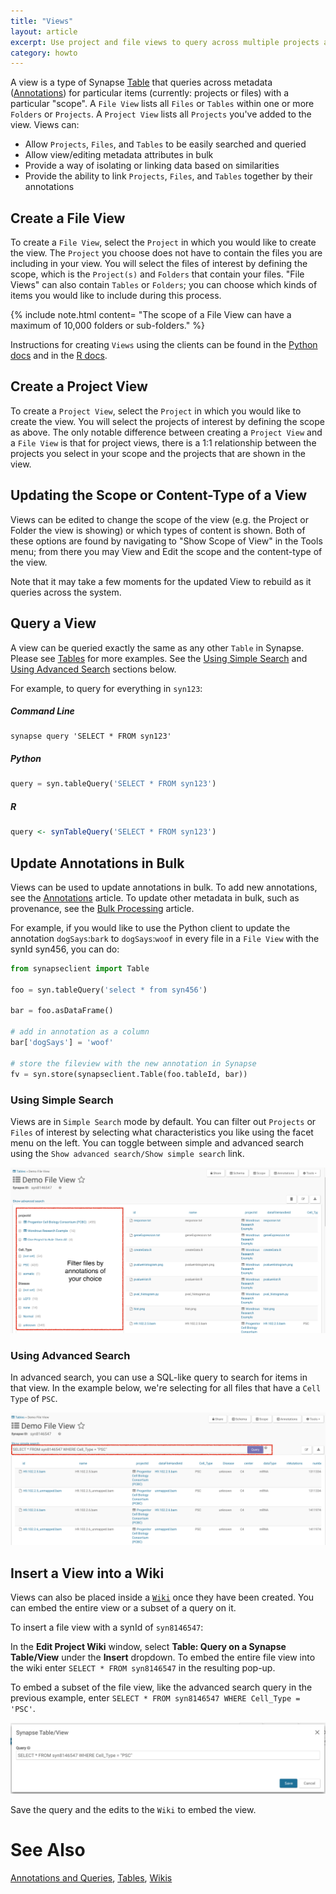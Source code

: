 ```yaml
---
title: "Views"
layout: article
excerpt: Use project and file views to query across multiple projects and folders.
category: howto
---
```


A view is a type of Synapse [Table](tables.md) that queries across metadata ([Annotations](annotation_and_query.md)) for particular items (currently: projects or files) with a particular "scope". A `File View` lists all `Files` or `Tables` within one or more `Folders` or `Projects`. A `Project View` lists all `Projects` you've added to the view. Views can:

* Allow `Projects`, `Files`, and `Tables` to be easily searched and queried
* Allow view/editing metadata attributes in bulk
* Provide a way of isolating or linking data based on similarities
* Provide the ability to link `Projects`, `Files`, and `Tables` together by their annotations

## Create a File View

To create a `File View`, select the `Project` in which you would like to create the view. The `Project` you choose does not have to contain the files you are including in your view. You will select the files of interest by defining the scope, which is the `Project(s)` and `Folders` that contain your files. "File Views" can also contain `Tables` or `Folders`; you can choose which kinds of items you would like to include during this process.

{% include note.html content= "The scope of a File View can have a maximum of 10,000 folders or sub-folders." %}

Instructions for creating `Views` using the clients can be found in the [Python docs](https://python-docs.synapse.org/build/html/Views.html) and in the [R docs](https://r-docs.synapse.org/articles/views.html).

## Create a Project View

To create a `Project View`, select the `Project` in which you would like to create the view. You will select the projects of interest by defining the scope as above. The only notable difference between creating a `Project View` and a `File View` is that for project views, there is a 1:1 relationship between the projects you select in your scope and the projects that are shown in the view.

## Updating the Scope or Content-Type of a View

Views can be edited to change the scope of the view (e.g. the Project or Folder the view is showing) or which types of content is shown. Both of these options are found by navigating to "Show Scope of View" in the Tools menu; from there you may View and Edit the scope and the content-type of the view.

Note that it may take a few moments for the updated View to rebuild as it queries across the system.

## Query a View

A view can be queried exactly the same as any other `Table` in Synapse. Please see [Tables](tables.md) for more examples. See the [Using Simple Search](views.md#using-simple-search) and [Using Advanced Search](views.md#using-advanced-search) sections below.

For example, to query for everything in `syn123`:

##### Command Line

```console
synapse query 'SELECT * FROM syn123'
```

##### Python

```python
query = syn.tableQuery('SELECT * FROM syn123')
```

##### R

```r
query <- synTableQuery('SELECT * FROM syn123')
```

## Update Annotations in Bulk

Views can be used to update annotations in bulk. To add new annotations, see the [Annotations](annotation_and_query.md#adding-annotations) article. To update other metadata in bulk, such as provenance, see the [Bulk Processing](uploading_in_bulk.md) article.

For example, if you would like to use the Python client to update the annotation `dogSays`:`bark` to `dogSays`:`woof` in every file in a `File View` with the synId syn456, you can do:

```python
from synapseclient import Table

foo = syn.tableQuery('select * from syn456')

bar = foo.asDataFrame()

# add in annotation as a column
bar['dogSays'] = 'woof'

# store the fileview with the new annotation in Synapse
fv = syn.store(synapseclient.Table(foo.tableId, bar))
```

### Using Simple Search

Views are in `Simple Search` mode by default. You can filter out `Projects` or `Files` of interest by selecting what characteristics you like using the facet menu on the left. You can toggle between simple and advanced search using the `Show advanced search/Show simple search` link.

<img id="image" src="../assets/images/fileViewFacetedSearch.png">

### Using Advanced Search

In advanced search, you can use a SQL-like query to search for items in that view. In the example below, we're selecting for all files that have a `Cell Type` of `PSC`.

<img id="image" src="../assets/images/fileViewAdvancedSearch.png">

## Insert a View into a Wiki

Views can also be placed inside a [`Wiki`](wikis.md) once they have been created. You can embed the entire view or a subset of a query on it.

To insert a file view with a synId of `syn8146547`:

In the **Edit Project Wiki** window, select **Table: Query on a Synapse Table/View** under the **Insert** dropdown. To embed the entire file view into the wiki enter `SELECT * FROM syn8146547` in the resulting pop-up.

To embed a subset of the file view, like the advanced search query in the previous example, enter `SELECT * FROM syn8146547 WHERE Cell_Type = 'PSC'`.

<img id="image" src="../assets/images/subsetFileViewWiki.png">

Save the query and the edits to the `Wiki` to embed the view.

# See Also

[Annotations and Queries](annotation_and_query.md), [Tables](tables.md), [Wikis](wikis.md)
